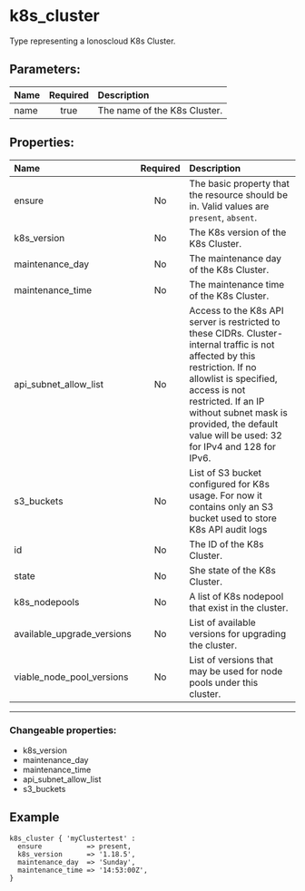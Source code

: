 # k8s_cluster

Type representing a Ionoscloud K8s Cluster.

## Parameters:

| Name | Required | Description |
| :--- | :-: | :--- |
| name | true | The name of the K8s Cluster.   |

## Properties:

| Name | Required | Description |
| :--- | :-: | :--- |
| ensure | No | The basic property that the resource should be in.  Valid values are `present`, `absent`.  |
| k8s_version | No | The K8s version of the K8s Cluster.   |
| maintenance_day | No | The maintenance day of the K8s Cluster.   |
| maintenance_time | No | The maintenance time of the K8s Cluster.   |
| api_subnet_allow_list | No | Access to the K8s API server is restricted to these CIDRs. Cluster-internal traffic is not affected by this restriction. If no allowlist is specified, access is not restricted. If an IP without subnet mask is provided, the default value will be used: 32 for IPv4 and 128 for IPv6.   |
| s3_buckets | No | List of S3 bucket configured for K8s usage. For now it contains only an S3 bucket used to store K8s API audit logs   |
| id | No | The ID of the K8s Cluster.   |
| state | No | She state of the K8s Cluster.   |
| k8s_nodepools | No | A list of K8s nodepool that exist in the cluster.   |
| available_upgrade_versions | No | List of available versions for upgrading the cluster.   |
| viable_node_pool_versions | No | List of versions that may be used for node pools under this cluster.   |
***


### Changeable properties:

* k8s_version
* maintenance_day
* maintenance_time
* api_subnet_allow_list
* s3_buckets


## Example

```text
k8s_cluster { 'myClustertest' :
  ensure           => present,
  k8s_version      => '1.18.5',
  maintenance_day  => 'Sunday',
  maintenance_time => '14:53:00Z',
}

```

